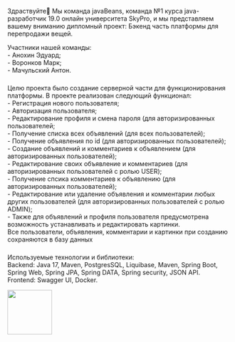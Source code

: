 <p align="left">Здраствуйте👋
Мы команда javaBeans, команда №1 курса java-разработчик 19.0 онлайн университета SkyPro, и мы представляем вашему вниманию дипломный проект: Бэкенд часть платформы для перепродажи вещей.
<p align="left">Участники нашей команды: <br>- Анохин Эдуард;     <br>- Воронков Марк;     <br>- Мачульский Антон.</p>

###

<p align="left">Целю проекта было создание серверной части для функционирования платформы. В проекте реализован следующий функционал:<br>- Регистрация нового пользователя; <br>- Авторизация пользователя; <br>- Редактирование профиля и смена пароля (для авторизированных пользователей;<br>- Получение списка всех объявлений (для всех пользователей); <br>- Получение объявления по id (для авторизированных пользователей); <br>- Создание объявлений и комментариев к объявлением (для авторизированных пользователей); <br>- Редактирование своих объявление и комментариев (для авторизированных пользователей с ролью USER); <br>- Получение спсика комментариев к объявлению (для авторизированных пользователей); <br>- Редактирование или удаление объявления и комментарии любых других пользователей (для авторизированных пользователей с ролью ADMIN); <br>- Также для объявлений и профиля пользователя предусмотрена возможность устанавливать и редактировать картинки. <br> Все пользователи, объявления, комментарии и картинки при созданию сохраняются в базу данных</p>

###

<p align="left">Используемые технологии и библиотеки:<br>Backend: Java 17, Maven, PostgresSQL, Liquibase, Maven, Spring Boot, Spring Web, Spring JPA, Spring DATA, Spring security, JSON API.<br>Frontend: Swagger UI, Docker.</p>


<img align="left" height="100" src="https://play-lh.googleusercontent.com/C9eetIMSKkCHinvS4xNj_S7y8Ryx6kg5J5jEsQz1_lPGMuZQ53WPw0ZJ1y9sD-rlMscS=s64"/>

###
